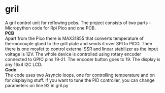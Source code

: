 # gril
A gril control unit for reflowing pcbs. The project consists of two parts - Micropython code for Rpi Pico and one PCB. \
**PCB**\
Apart from the Pico there is MAX31855 that converts temperature of thermocouple glued to the grill plate and sends it over SPI to PICO. Then there is one mosfet to control external SSR and linear stabilizer as the input voltage is 12V. The whole device is controlled using rotary encoder connected to GPIO pins 19-21. The encoder button goes to 19. The display is any 16x4 I2C LCD.\
**Code**\
The code uses two Asyncio loops, one for controlling temperature and on for displaying stuff. If you want to tune the PID controller, you can change parameters on line 92 in gril.py
